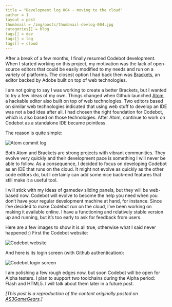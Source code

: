 ```yaml
---
title = "Development log 004 - moving to the cloud"
author = 1
layout = post
thumbnail = /img/posts/thumbnail-devlog-004.jpg
categories[] = blog
tags[] = dev
tags[] = log
tags[] = cloud
---
```


After a break of a few months, I finally resumed Codebot development. When I started working on this project, my motivation was the lack of open-source editors that could be easily modified to my needs and run on a variety of platforms. The closest option I had back then was [Brackets](http://brackets.io/), an editor backed by Adobe built on top of web technologies.

I am not going to say I was working to create a better Brackets, but I wanted to try a few ideas of my own. Things changed when Github launched [Atom](http://atom.io/), a hackable editor also built on top of web technologies. Two editors based on similar web technologies indicated that using web stuff to develop an IDE was not a bad idea after all. I had chosen the right foundation for Codebot, which is also based on those technologies. After Atom, continue to work on Codebot as a standalone IDE became pointless.

The reason is quite simple:

![Atom commit log](http://www.as3gamegears.com/wp-content/uploads/2015/03/atom_commit_log.png)

Both Atom and Brackets are strong projects with vibrant communities. They evolve very quickly and their development pace is something I will never be able to follow. As a consequence, I decided to focus on developing Codebot as an IDE that runs on the cloud. It might not evolve as quickly as the other code editors do, but I certainly can add some nice back-end features that still make it a useful tool.

I will stick with my ideas of gamedev sliding panels, but they will be web-based now. Codebot will evolve to become the help you need when you don’t have your regular development machine at hand, for instance. Since I’ve decided to make Codebot run on the cloud, I’ve been working on making it available online. I have a functioning and relatively stable version up and running, but it’s too early to ask for feedback from users.

Here are a few images to show it is all true, otherwise what I said never happened :) First the Codebot website:

![Codebot website](http://www.as3gamegears.com/wp-content/uploads/2015/03/codebot_website-1024x640.png)

And here is its login screen (with Github authentication):

![Codebot login screen](http://www.as3gamegears.com/wp-content/uploads/2015/03/codebot_login_screen-1024x640.png)

I am polishing a few rough edges now, but soon Codebot will be open for Alpha testers. I plan to support two toolchains during the Alpha period: Flash and HTML5. I will talk about them later in a future post.

_[This post is a reproduction of the content originally posted on [AS3GameGears](http://www.as3gamegears.com/blog/codebot-an-ide-focused-on-gamedev/).]_
